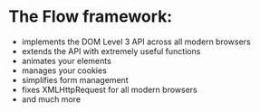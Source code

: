 # The Flow framework: #
  * implements the DOM Level 3 API across all modern browsers
  * extends the API with extremely useful functions
  * animates your elements
  * manages your cookies
  * simplifies form management
  * fixes XMLHttpRequest for all modern browsers
  * and much more